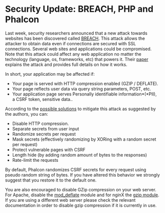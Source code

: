 <!--
slug: security-update-breach-php-and-phalcon
date: Tue Aug 06 2013 17:54:00 GMT-0400 (EDT)
tags: security, php, phalcon
title: Security Update: BREACH, PHP and Phalcon
id: 57552534494
link: http://blog.phalconphp.com/post/57552534494/security-update-breach-php-and-phalcon
raw: {"blog_name":"phalconphp","id":57552534494,"post_url":"http://blog.phalconphp.com/post/57552534494/security-update-breach-php-and-phalcon","slug":"security-update-breach-php-and-phalcon","type":"text","date":"2013-08-06 21:54:00 GMT","timestamp":1375826040,"state":"published","format":"html","reblog_key":"GgHt31cr","tags":["security","php","phalcon"],"short_url":"http://tmblr.co/Z6PumvrcPVlU","highlighted":[],"note_count":1,"title":"Security Update: BREACH, PHP and Phalcon","body":"<div align=\"center\"><iframe frameborder=\"0\" height=\"315\" src=\"//www.youtube.com/embed/pIKIXQNFplY\" width=\"420\"></iframe></div>\n<p>Last week, security researchers announced that a new attack towards websites has been discovered called <a href=\"http://breachattack.com/\">BREACH</a>. This attack allows the attacker to obtain data even if connections are secured with SSL connections. Several web sites and applications could be compromised. Note that this attack could affect any web application no matter the technology (language, os, frameworks, etc) that powers it. Their <a href=\"http://breachattack.com/resources/BREACH%20-%20SSL,%20gone%20in%2030%20seconds.pdf\">paper</a> explains the attack and provides full details on how it works.</p>\n<p>In short, your application may be affected if:</p>\n<ul><li>Your page is served with HTTP compression enabled (GZIP / DEFLATE).</li>\n<li>Your page reflects user data via query string parameters, POST, etc.</li>\n<li>Your application page serves Personally identifiable information<em> (</em>PII), a CSRF token, sensitive data..</li>\n</ul><p>According to the <a href=\"http://breachattack.com/#mitigations\">possible solutions</a> to mitigate this attack as suggested by the authors, you can:</p>\n<ul><li>Disable HTTP compression.</li>\n<li>Separate secrets from user input</li>\n<li>Randomize secrets per request</li>\n<li>Mask secrets (effectively randomizing by XORing with a random secret per request)</li>\n<li>Protect vulnerable pages with CSRF</li>\n<li>Length hide (by adding random amount of bytes to the responses)</li>\n<li>Rate-limit the requests</li>\n</ul><p>By default, Phalcon randomizes CSRF secrets for every request using pseudo random string of bytes. If you have altered this behavior we strongly suggest that you restore it to the default one.</p>\n<p>You are also encouraged to disable GZip compression on your web server. For Apache, disable the <a href=\"http://httpd.apache.org/docs/2.2/mod/mod_deflate.html\">mod_deflate</a> module and for nginX the <a href=\"http://wiki.nginx.org/HttpGzipModule\">gzip module</a>. If you are using a different web server please check the relevant documentation in order to disable gzip compression if it is currently in use.</p>","reblog":{"tree_html":"","comment":"<div align=\"center\"><iframe frameborder=\"0\" height=\"315\" src=\"//www.youtube.com/embed/pIKIXQNFplY\" width=\"420\"></iframe></div>\n<p>Last week, security researchers announced that a new attack towards websites has been discovered called <a href=\"http://breachattack.com/\">BREACH</a>. This attack allows the attacker to obtain data even if connections are secured with SSL connections. Several web sites and applications could be compromised. Note that this attack could affect any web application no matter the technology (language, os, frameworks, etc) that powers it. Their <a href=\"http://breachattack.com/resources/BREACH%20-%20SSL,%20gone%20in%2030%20seconds.pdf\">paper</a> explains the attack and provides full details on how it works.</p>\n<p>In short, your application may be affected if:</p>\n<ul><li>Your page is served with HTTP compression enabled (GZIP / DEFLATE).</li>\n<li>Your page reflects user data via query string parameters, POST, etc.</li>\n<li>Your application page serves&nbsp;Personally identifiable information<em> (</em>PII), a CSRF token, sensitive data..</li>\n</ul><p>According to the <a href=\"http://breachattack.com/#mitigations\">possible solutions</a> to mitigate this attack as suggested by the authors, you can:</p>\n<ul><li>Disable HTTP compression.</li>\n<li>Separate secrets from user input</li>\n<li>Randomize secrets per request</li>\n<li>Mask secrets (effectively randomizing by XORing with a random secret per request)</li>\n<li>Protect vulnerable pages with CSRF</li>\n<li>Length hide (by adding random amount of bytes to the responses)</li>\n<li>Rate-limit the requests</li>\n</ul><p>By default, Phalcon randomizes CSRF secrets for every request using pseudo random string of bytes. If you have altered this behavior we strongly suggest that you restore it to the default one.</p>\n<p>You are also encouraged to disable GZip compression on your web server. For Apache, disable the <a href=\"http://httpd.apache.org/docs/2.2/mod/mod_deflate.html\">mod_deflate</a> module and for nginX the <a href=\"http://wiki.nginx.org/HttpGzipModule\">gzip module</a>. If you are using a different web server please check the relevant documentation in order to disable gzip compression if it is currently in use.</p>"},"trail":[{"blog":{"name":"phalconphp","theme":{"header_full_width":1117,"header_full_height":426,"header_focus_width":758,"header_focus_height":426,"avatar_shape":"square","background_color":"#FAFAFA","body_font":"Helvetica Neue","header_bounds":"0,937,426,179","header_image":"http://static.tumblr.com/be2b0380984b972b47699d457f4c0ffb/ivjir8a/815nn0qo7/tumblr_static_28z87js742xwowwo0kco04ogs.jpg","header_image_focused":"http://static.tumblr.com/be2b0380984b972b47699d457f4c0ffb/ivjir8a/laHnn0qo9/tumblr_static_tumblr_static_28z87js742xwowwo0kco04ogs_focused_v3.jpg","header_image_scaled":"http://static.tumblr.com/be2b0380984b972b47699d457f4c0ffb/ivjir8a/815nn0qo7/tumblr_static_28z87js742xwowwo0kco04ogs_2048_v2.jpg","header_stretch":true,"link_color":"#529ECC","show_avatar":true,"show_description":true,"show_header_image":true,"show_title":true,"title_color":"#444444","title_font":"Gibson","title_font_weight":"bold"}},"post":{"id":"57552534494"},"content":"<div align=\"center\"><iframe frameborder=\"0\" height=\"315\" src=\"//www.youtube.com/embed/pIKIXQNFplY\" width=\"420\"></iframe></div>\n<p>Last week, security researchers announced that a new attack towards websites has been discovered called <a href=\"http://breachattack.com/\">BREACH</a>. This attack allows the attacker to obtain data even if connections are secured with SSL connections. Several web sites and applications could be compromised. Note that this attack could affect any web application no matter the technology (language, os, frameworks, etc) that powers it. Their <a href=\"http://breachattack.com/resources/BREACH%20-%20SSL,%20gone%20in%2030%20seconds.pdf\">paper</a> explains the attack and provides full details on how it works.</p>\n<p>In short, your application may be affected if:</p>\n<ul><li>Your page is served with HTTP compression enabled (GZIP / DEFLATE).</li>\n<li>Your page reflects user data via query string parameters, POST, etc.</li>\n<li>Your application page serves Personally identifiable information<em> (</em>PII), a CSRF token, sensitive data..</li>\n</ul><p>According to the <a href=\"http://breachattack.com/#mitigations\">possible solutions</a> to mitigate this attack as suggested by the authors, you can:</p>\n<ul><li>Disable HTTP compression.</li>\n<li>Separate secrets from user input</li>\n<li>Randomize secrets per request</li>\n<li>Mask secrets (effectively randomizing by XORing with a random secret per request)</li>\n<li>Protect vulnerable pages with CSRF</li>\n<li>Length hide (by adding random amount of bytes to the responses)</li>\n<li>Rate-limit the requests</li>\n</ul><p>By default, Phalcon randomizes CSRF secrets for every request using pseudo random string of bytes. If you have altered this behavior we strongly suggest that you restore it to the default one.</p>\n<p>You are also encouraged to disable GZip compression on your web server. For Apache, disable the <a href=\"http://httpd.apache.org/docs/2.2/mod/mod_deflate.html\">mod_deflate</a> module and for nginX the <a href=\"http://wiki.nginx.org/HttpGzipModule\">gzip module</a>. If you are using a different web server please check the relevant documentation in order to disable gzip compression if it is currently in use.</p>","content_raw":"<div align=\"center\"><iframe frameborder=\"0\" height=\"315\" src=\"//www.youtube.com/embed/pIKIXQNFplY\" width=\"420\"></iframe></div>\r\n<p>Last week, security researchers announced that a new attack towards websites has been discovered called <a href=\"http://breachattack.com/\">BREACH</a>. This attack allows the attacker to obtain data even if connections are secured with SSL connections. Several web sites and applications could be compromised. Note that this attack could affect any web application no matter the technology (language, os, frameworks, etc) that powers it. Their <a href=\"http://breachattack.com/resources/BREACH%20-%20SSL,%20gone%20in%2030%20seconds.pdf\">paper</a> explains the attack and provides full details on how it works.</p>\r\n<p>In short, your application may be affected if:</p>\r\n<ul><li>Your page is served with HTTP compression enabled (GZIP / DEFLATE).</li>\r\n<li>Your page reflects user data via query string parameters, POST, etc.</li>\r\n<li>Your application page serves&nbsp;Personally identifiable information<em> (</em>PII), a CSRF token, sensitive data..</li>\r\n</ul><p>According to the <a href=\"http://breachattack.com/#mitigations\">possible solutions</a> to mitigate this attack as suggested by the authors, you can:</p>\r\n<ul><li>Disable HTTP compression.</li>\r\n<li>Separate secrets from user input</li>\r\n<li>Randomize secrets per request</li>\r\n<li>Mask secrets (effectively randomizing by XORing with a random secret per request)</li>\r\n<li>Protect vulnerable pages with CSRF</li>\r\n<li>Length hide (by adding random amount of bytes to the responses)</li>\r\n<li>Rate-limit the requests</li>\r\n</ul><p>By default, Phalcon randomizes CSRF secrets for every request using pseudo random string of bytes. If you have altered this behavior we strongly suggest that you restore it to the default one.</p>\r\n<p>You are also encouraged to disable GZip compression on your web server. For Apache, disable the <a href=\"http://httpd.apache.org/docs/2.2/mod/mod_deflate.html\">mod_deflate</a> module and for nginX the <a href=\"http://wiki.nginx.org/HttpGzipModule\">gzip module</a>. If you are using a different web server please check the relevant documentation in order to disable gzip compression if it is currently in use.</p>\r\n<p></p>","is_current_item":true,"is_root_item":true}]}
publish: 2013-08-06
-->


Security Update: BREACH, PHP and Phalcon
========================================

Last week, security researchers announced that a new attack towards
websites has been discovered called [BREACH](http://breachattack.com/).
This attack allows the attacker to obtain data even if connections are
secured with SSL connections. Several web sites and applications could
be compromised. Note that this attack could affect any web application
no matter the technology (language, os, frameworks, etc) that powers it.
Their
[paper](http://breachattack.com/resources/BREACH%20-%20SSL,%20gone%20in%2030%20seconds.pdf)
explains the attack and provides full details on how it works.

In short, your application may be affected if:

-   Your page is served with HTTP compression enabled (GZIP / DEFLATE).
-   Your page reflects user data via query string parameters, POST, etc.
-   Your application page serves Personally identifiable
    information*(*PII), a CSRF token, sensitive data..

According to the [possible
solutions](http://breachattack.com/#mitigations) to mitigate this attack
as suggested by the authors, you can:

-   Disable HTTP compression.
-   Separate secrets from user input
-   Randomize secrets per request
-   Mask secrets (effectively randomizing by XORing with a random secret
    per request)
-   Protect vulnerable pages with CSRF
-   Length hide (by adding random amount of bytes to the responses)
-   Rate-limit the requests

By default, Phalcon randomizes CSRF secrets for every request using
pseudo random string of bytes. If you have altered this behavior we
strongly suggest that you restore it to the default one.

You are also encouraged to disable GZip compression on your web server.
For Apache, disable the
[mod\_deflate](http://httpd.apache.org/docs/2.2/mod/mod_deflate.html)
module and for nginX the [gzip
module](http://wiki.nginx.org/HttpGzipModule). If you are using a
different web server please check the relevant documentation in order to
disable gzip compression if it is currently in use.

